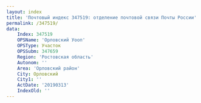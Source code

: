 ```yaml
---
layout: index
title: 'Почтовый индекс 347519: отделение почтовой связи Почты России'
permalink: /347519/
data:
    Index: 347519
    OPSName: 'Орловский Уооп'
    OPSType: Участок
    OPSSubm: 347659
    Region: 'Ростовская область'
    Autonom: ''
    Area: 'Орловский район'
    City: Орловский
    City1: ''
    ActDate: '20190313'
    IndexOld: ''
---
```

